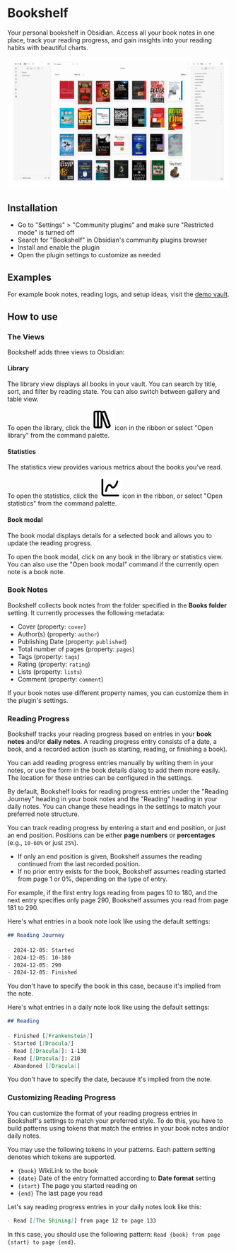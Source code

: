 # Bookshelf

Your personal bookshelf in Obsidian. Access all your book notes in one place, track your reading progress, and gain
insights into your reading habits with beautiful charts.

![screenshots](resources/screenshots/screenshots.gif)

## Installation

- Go to "Settings" > "Community plugins" and make sure "Restricted mode" is turned off
- Search for "Bookshelf" in Obsidian's community plugins browser
- Install and enable the plugin
- Open the plugin settings to customize as needed

## Examples

For example book notes, reading logs, and setup ideas, visit the [demo vault](resources/demo-vault).

## How to use

### The Views

Bookshelf adds three views to Obsidian:

#### Library

The library view displays all books in your vault. You can search by title, sort, and filter by reading state. You can
also switch between gallery and table view.

To open the library, click the ![library icon](resources/docs/library-big.svg) icon in the ribbon or select "Open
library" from the command palette.

#### Statistics

The statistics view provides various metrics about the books you've read.

To open the statistics, click the ![statistics icon](resources/docs/chart-spline.svg) icon in the ribbon, or select
"Open statistics" from the command palette.

#### Book modal

The book modal displays details for a selected book and allows you to update the reading progress.

To open the book modal, click on any book in the library or statistics view. You can also use the "Open book modal"
command if the currently open note is a book note.

### Book Notes

Bookshelf collects book notes from the folder specified in the **Books folder** setting.
It currently processes the following metadata:

- Cover (property: `cover`)
- Author(s) (property: `author`)
- Publishing Date (property: `published`)
- Total number of pages (property: `pages`)
- Tags (property: `tags`)
- Rating (property: `rating`)
- Lists (property: `lists`)
- Comment (property: `comment`)

If your book notes use different property names, you can customize them in the plugin's settings.

### Reading Progress

Bookshelf tracks your reading progress based on entries in your **book notes** and/or **daily notes**.
A reading progress entry consists of a date, a book, and a recorded action (such as starting, reading, or finishing a
book).

You can add reading progress entries manually by writing them in your notes, or use the form in the book details dialog
to add them more easily. The location for these entries can be configured in the settings.

By default, Bookshelf looks for reading progress entries under the "Reading Journey" heading in your book notes and
the "Reading" heading in your daily notes. You can change these headings in the settings to match your preferred note
structure.

You can track reading progress by entering a start and end position, or just an end position. Positions can be either
**page numbers** or **percentages** (e.g., `10-60%` or just `25%`).

- If only an end position is given, Bookshelf assumes the reading continued from the last recorded position.
- If no prior entry exists for the book, Bookshelf assumes reading started from page 1 or 0%, depending on the type of
  entry.

For example, if the first entry logs reading from pages 10 to 180, and the next entry specifies only page 290, Bookshelf
assumes you read from page 181 to 290.

Here's what entries in a book note look like using the default settings:

```markdown
## Reading Journey

- 2024-12-05: Started
- 2024-12-05: 10-180
- 2024-12-05: 290
- 2024-12-05: Finished
```

You don't have to specify the book in this case, because it's implied from the note.

Here's what entries in a daily note look like using the default settings:

```markdown
## Reading

- Finished [[Frankenstein]]
- Started [[Dracula]]
- Read [[Dracula]]: 1-130
- Read [[Dracula]]: 210
- Abandoned [[Dracula]]
```

You don't have to specify the date, because it's implied from the note.

### Customizing Reading Progress

You can customize the format of your reading progress entries in Bookshelf's settings to match your preferred style.
To do this, you have to build patterns using tokens that match the entries in your book notes and/or daily notes.

You may use the following tokens in your patterns. Each pattern setting denotes which tokens are supported.

- `{book}` WikiLink to the book
- `{date}` Date of the entry formatted according to **Date format** setting
- `{start}` The page you started reading on
- `{end}` The last page you read

Let's say reading progress entries in your daily notes look like this:

```markdown
- Read [[The Shining]] from page 12 to page 133
```

In this case, you should use the following pattern: `Read {book} from page {start} to page {end}`.
